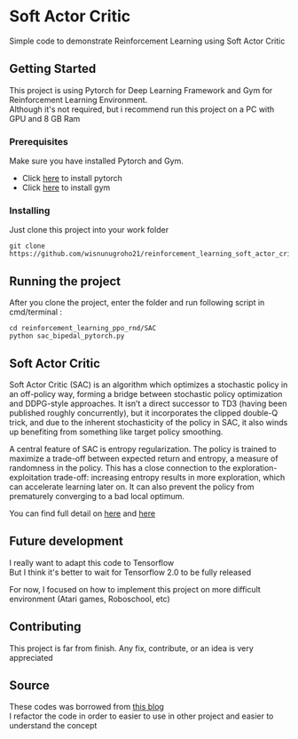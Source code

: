 # Soft Actor Critic

Simple code to demonstrate Reinforcement Learning using Soft Actor Critic

## Getting Started

This project is using Pytorch for Deep Learning Framework and Gym for Reinforcement Learning Environment.  
Although it's not required, but i recommend run this project on a PC with GPU and 8 GB Ram

### Prerequisites

Make sure you have installed Pytorch and Gym.  
- Click [here](https://pytorch.org/get-started/locally/) to install pytorch  
- Click [here](https://gym.openai.com/docs/) to install gym

### Installing

Just clone this project into your work folder

```
git clone https://github.com/wisnunugroho21/reinforcement_learning_soft_actor_critic.git
```

## Running the project

After you clone the project, enter the folder and run following script in cmd/terminal :

```
cd reinforcement_learning_ppo_rnd/SAC
python sac_bipedal_pytorch.py
```

## Soft Actor Critic

Soft Actor Critic (SAC) is an algorithm which optimizes a stochastic policy in an off-policy way, forming a bridge between stochastic policy optimization and DDPG-style approaches. It isn’t a direct successor to TD3 (having been published roughly concurrently), but it incorporates the clipped double-Q trick, and due to the inherent stochasticity of the policy in SAC, it also winds up benefiting from something like target policy smoothing.

A central feature of SAC is entropy regularization. The policy is trained to maximize a trade-off between expected return and entropy, a measure of randomness in the policy. This has a close connection to the exploration-exploitation trade-off: increasing entropy results in more exploration, which can accelerate learning later on. It can also prevent the policy from prematurely converging to a bad local optimum.

You can find full detail on [here](https://spinningup.openai.com/en/latest/algorithms/sac.html) and [here](https://towardsdatascience.com/soft-actor-critic-demystified-b8427df61665)

## Future development

I really want to adapt this code to Tensorflow  
But I think it's better to wait for Tensorflow 2.0 to be fully released

For now, I focused on how to implement this project on more difficult environment (Atari games, Roboschool, etc)

## Contributing

This project is far from finish. Any fix, contribute, or an idea is very appreciated

## Source

These codes was borrowed from [this blog](https://towardsdatascience.com/soft-actor-critic-demystified-b8427df61665)  
I refactor the code in order to easier to use in other project and easier to understand the concept
